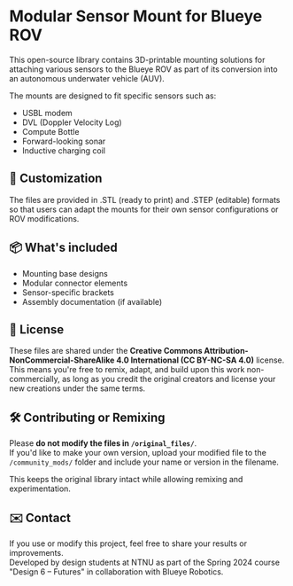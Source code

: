 # Modular Sensor Mount for Blueye ROV

This open-source library contains 3D-printable mounting solutions for attaching various sensors to the Blueye ROV as part of its conversion into an autonomous underwater vehicle (AUV).

The mounts are designed to fit specific sensors such as:
- USBL modem
- DVL (Doppler Velocity Log)
- Compute Bottle
- Forward-looking sonar
- Inductive charging coil

## 🔧 Customization
The files are provided in .STL (ready to print) and .STEP (editable) formats so that users can adapt the mounts for their own sensor configurations or ROV modifications.

## 📦 What's included
- Mounting base designs
- Modular connector elements
- Sensor-specific brackets
- Assembly documentation (if available)

## 📄 License
These files are shared under the **Creative Commons Attribution-NonCommercial-ShareAlike 4.0 International (CC BY-NC-SA 4.0)** license.  
This means you're free to remix, adapt, and build upon this work non-commercially, as long as you credit the original creators and license your new creations under the same terms.

## 🛠 Contributing or Remixing

Please **do not modify the files in `/original_files/`**.  
If you'd like to make your own version, upload your modified file to the `/community_mods/` folder and include your name or version in the filename.

This keeps the original library intact while allowing remixing and experimentation.

## ✉️ Contact
If you use or modify this project, feel free to share your results or improvements.  
Developed by design students at NTNU as part of the Spring 2024 course "Design 6 – Futures" in collaboration with Blueye Robotics.

